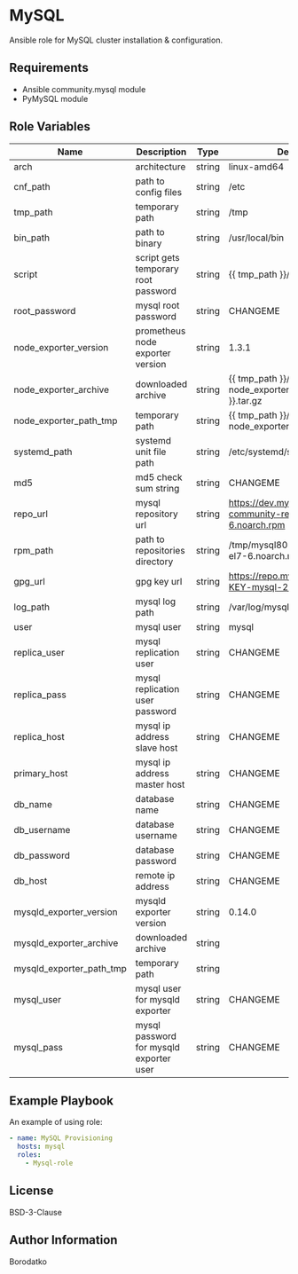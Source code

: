 MySQL
=========

Ansible role for MySQL cluster installation & configuration.


Requirements
------------

 - Ansible community.mysql module
 - PyMySQL module


Role Variables
--------------

| Name | Description | Type | Default Value|
|------|-------------|------|---------|
| arch | architecture  | string | linux-amd64 |
| cnf_path | path to config files | string | /etc |
| tmp_path | temporary path  | string | /tmp |
| bin_path | path to binary  | string | /usr/local/bin |
| script | script gets temporary root password | string | {{ tmp_path }}/script.sh |
| root_password | mysql root password | string | CHANGEME |
| node_exporter_version | prometheus node exporter version | string | 1.3.1 |
| node_exporter_archive | downloaded archive | string | {{ tmp_path }}/node_exporter-{{ node_exporter_version }}.{{ arch }}.tar.gz |
| node_exporter_path_tmp | temporary path | string | {{ tmp_path }}/node_exporter-{{ node_exporter_version }}.{{ arch }} |
| systemd_path | systemd unit file path | string | /etc/systemd/system |
| md5 | md5 check sum string | string | CHANGEME |
| repo_url | mysql repository url | string | https://dev.mysql.com/get/mysql80-community-release-el7-6.noarch.rpm |
| rpm_path | path to repositories directory | string | /tmp/mysql80-community-release-el7-6.noarch.rpm |
| gpg_url | gpg key url | string | https://repo.mysql.com/RPM-GPG-KEY-mysql-2022 |
| log_path | mysql log path | string | /var/log/mysql |
| user | mysql user | string | mysql |
| replica_user | mysql replication user | string | CHANGEME |
| replica_pass | mysql replication user password | string | CHANGEME |
| replica_host | mysql ip address slave host | string | CHANGEME |
| primary_host | mysql ip address master host| string | CHANGEME |
| db_name | database name | string | CHANGEME |
| db_username | database username | string | CHANGEME |
| db_password | database password | string | CHANGEME |
| db_host | remote ip address | string | CHANGEME |
| mysqld_exporter_version | mysqld exporter version | string | 0.14.0 |
| mysqld_exporter_archive | downloaded archive | string |
| mysqld_exporter_path_tmp | temporary path | string |
| mysql_user | mysql user for mysqld exporter | string | CHANGEME |
| mysql_pass | mysql password for mysqld exporter user | string | CHANGEME |


Example Playbook
----------------

An example of using role:

```yaml
- name: MySQL Provisioning
  hosts: mysql
  roles:
    - Mysql-role
```


License
-------

BSD-3-Clause


Author Information
------------------

Borodatko
